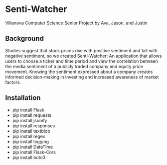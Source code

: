 # Senti-Watcher
Villanova Computer Science Senior Project by Ava, Jason, and Justin

## Background 
Studies suggest that stock prices rise with positive sentiment and fall with negative sentiment, so we created Senti-Watcher: An application that allows users to choose a ticker and time period and view the correlation between the media sentiment of a publicly traded company and equity price movement. Knowing the sentiment expressed about a company creates informed decision-making in investing and increased awareness of market factors. 

## Installation 
* pip install Flask
* pip install requests
* pip install jsonify
* pip install responses
* pip install textblob
* pip install regex
* pip install logging
* pip install DateTime
* pip install Flask-Cors
* pip install boto3
